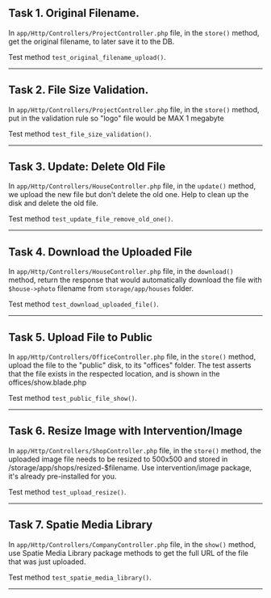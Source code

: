 ## Task 1. Original Filename.

In `app/Http/Controllers/ProjectController.php` file, in the `store()` method, get the original filename, to later save it to the DB.

Test method `test_original_filename_upload()`.

---

## Task 2. File Size Validation.

In `app/Http/Controllers/ProjectController.php` file, in the `store()` method, put in the validation rule so "logo" file would be MAX 1 megabyte

Test method `test_file_size_validation()`.

---

## Task 3. Update: Delete Old File

In `app/Http/Controllers/HouseController.php` file, in the `update()` method, we upload the new file but don't delete the old one. Help to clean up the disk and delete the old file.

Test method `test_update_file_remove_old_one()`.

---

## Task 4. Download the Uploaded File

In `app/Http/Controllers/HouseController.php` file, in the `download()` method, return the response that would automatically download the file with `$house->photo` filename from `storage/app/houses` folder.

Test method `test_download_uploaded_file()`.

---

## Task 5. Upload File to Public

In `app/Http/Controllers/OfficeController.php` file, in the `store()` method, upload the file to the "public" disk, to its "offices" folder. The test asserts that the file exists in the respected location, and is shown in the offices/show.blade.php

Test method `test_public_file_show()`.

---

## Task 6. Resize Image with Intervention/Image

In `app/Http/Controllers/ShopController.php` file, in the `store()` method, the uploaded image file needs to be resized to 500x500 and stored in /storage/app/shops/resized-$filename. Use intervention/image package, it's already pre-installed for you.

Test method `test_upload_resize()`.

---

## Task 7. Spatie Media Library

In `app/Http/Controllers/CompanyController.php` file, in the `show()` method, use Spatie Media Library package methods to get the full URL of the file that was just uploaded.

Test method `test_spatie_media_library()`.

---

